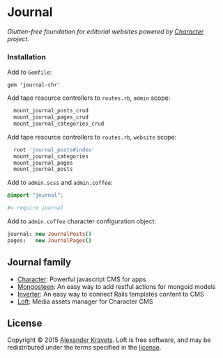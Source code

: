 # Journal

*Glutten-free foundation for editorial websites powered by [Character](https://github.com/slate-studio/chr) project.*


### Installation

Add to ```Gemfile```:

    gem 'journal-chr'

Add tape resource controllers to ```routes.rb```, `admin` scope:

```ruby
  mount_journal_posts_crud
  mount_journal_pages_crud
  mount_journal_categories_crud
```

Add tape resource controllers to ```routes.rb```, `website` scope:

```ruby
  root 'journal_posts#index'
  mount_journal_categories
  mount_journal_pages
  mount_journal_posts
```

Add to ```admin.scss``` and ```admin.coffee```:

```scss
@import "journal";
```

```coffee
#= require journal
```

Add to ```admin.coffee``` character configuration object:

```coffee
journal: new JournalPosts()
pages:   new JournalPages()
```


## Journal family

- [Character](https://github.com/slate-studio/chr): Powerful javascript CMS for apps
- [Mongosteen](https://github.com/slate-studio/mongosteen): An easy way to add restful actions for mongoid models
- [Inverter](https://github.com/slate-studio/inverter): An easy way to connect Rails templates content to CMS
- [Loft](https://github.com/slate-studio/loft): Media assets manager for Character CMS


## License

Copyright © 2015 [Alexander Kravets](https://github.com/alexkravets). Loft is free software, and may be redistributed under the terms specified in the [license](LICENSE.md).